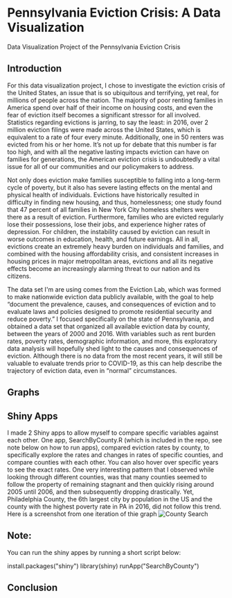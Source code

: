 # Pennsylvania Eviction Crisis: A Data Visualization
Data Visualization Project of the Pennsylvania Eviction Crisis

## Introduction
For this data visualization project, I chose to investigate the eviction crisis of the United States, an issue that is so ubiquitous and terrifying, yet real, for millions of people across the nation. The majority of poor renting families in America spend over half of their income on housing costs, and even the fear of eviction itself becomes a significant stressor for all involved. Statistics regarding evictions is jarring, to say the least: in 2016, over 2 million eviction filings were made across the United States, which is equivalent to a rate of four every minute. Additionally, one in 50 renters was evicted from his or her home. It’s not up for debate that this number is far too high, and with all the negative lasting impacts eviction can have on families for generations, the American eviction crisis is undoubtedly a vital issue for all of our communities and our policymakers to address. 

Not only does eviction make families susceptible to falling into a long-term cycle of poverty, but it also has severe lasting effects on the mental and physical health of individuals. Evictions have historically resulted in difficulty in finding new housing, and thus, homelessness; one study found that 47 percent of all families in New York City homeless shelters were there as a result of eviction. Furthermore, families who are evicted regularly lose their possessions, lose their jobs, and experience higher rates of depression. For children, the instability caused by eviction can result in worse outcomes in education, health, and future earnings. All in all, evictions create an extremely heavy burden on individuals and families, and combined with the housing affordability crisis, and consistent increases in housing prices in major metropolitan areas, evictions and all its negative effects become an increasingly alarming threat to our nation and its citizens. 

The data set I'm are using comes from the Eviction Lab, which was formed to make nationwide eviction data publicly available, with the goal to help “document the prevalence, causes, and consequences of eviction and to evaluate laws and policies designed to promote residential security and reduce poverty.” I focused specifically on the state of Pennsylvania, and obtained a data set that organized all available eviction data by county, between the years of 2000 and 2016. With variables such as rent burden rates, poverty rates, demographic information, and more, this exploratory data analysis will hopefully shed light to the causes and consequences of eviction. Although there is no data from the most recent years, it will still be valuable to evaluate trends prior to COVID-19, as this can help describe the trajectory of eviction data, even in “normal” circumstances.

## Graphs

## Shiny Apps

I made 2 Shiny apps to allow myself to compare specific variables against each other. One app, SearchByCounty.R (which is included in the repo, see note below on how to run apps), compared eviction rates by county, to specifically explore the rates and changes in rates of specific counties, and compare counties with each other. You can also hover over specific years to see the exact rates. One very interesting pattern that I observed while looking through different counties, was that many counties seemed to follow the property of remaining stagnant and then quickly rising around 2005 until 2006, and then subsequently dropping drastically. Yet, Philadelphia County, the 6th largest city by population in the US and the county with the highest poverty rate in PA in 2016, did not follow this trend. Here is a screenshot from one iteration of thie graph
![County Search](Shinyline.png)

## Note:
You can run the shiny appes by running a short script below:

  install.packages("shiny")
  library(shiny)
  runApp("SearchByCounty")

## Conclusion
